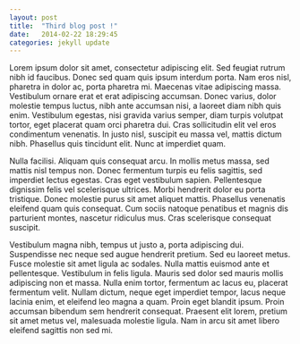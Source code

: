 ```yaml
---
layout: post
title:  "Third blog post !"
date:   2014-02-22 18:29:45
categories: jekyll update
---
```


Lorem ipsum dolor sit amet, consectetur adipiscing elit. Sed feugiat rutrum nibh id faucibus. Donec sed quam quis ipsum interdum porta. Nam eros nisl, pharetra in dolor ac, porta pharetra mi. Maecenas vitae adipiscing massa. Vestibulum ornare erat et erat adipiscing accumsan. Donec varius, dolor molestie tempus luctus, nibh ante accumsan nisi, a laoreet diam nibh quis enim. Vestibulum egestas, nisi gravida varius semper, diam turpis volutpat tortor, eget placerat quam orci pharetra dui. Cras sollicitudin elit vel eros condimentum venenatis. In justo nisl, suscipit eu massa vel, mattis dictum nibh. Phasellus quis tincidunt elit. Nunc at imperdiet quam.

Nulla facilisi. Aliquam quis consequat arcu. In mollis metus massa, sed mattis nisl tempus non. Donec fermentum turpis eu felis sagittis, sed imperdiet lectus egestas. Cras eget vestibulum sapien. Pellentesque dignissim felis vel scelerisque ultrices. Morbi hendrerit dolor eu porta tristique. Donec molestie purus sit amet aliquet mattis. Phasellus venenatis eleifend quam quis consequat. Cum sociis natoque penatibus et magnis dis parturient montes, nascetur ridiculus mus. Cras scelerisque consequat suscipit.

Vestibulum magna nibh, tempus ut justo a, porta adipiscing dui. Suspendisse nec neque sed augue hendrerit pretium. Sed eu laoreet metus. Fusce molestie sit amet ligula ac sodales. Nulla mattis euismod ante et pellentesque. Vestibulum in felis ligula. Mauris sed dolor sed mauris mollis adipiscing non et massa. Nulla enim tortor, fermentum ac lacus eu, placerat fermentum velit. Nullam dictum, neque eget imperdiet tempor, lacus neque lacinia enim, et eleifend leo magna a quam. Proin eget blandit ipsum. Proin accumsan bibendum sem hendrerit consequat. Praesent elit lorem, pretium sit amet metus vel, malesuada molestie ligula. Nam in arcu sit amet libero eleifend sagittis non sed mi.
